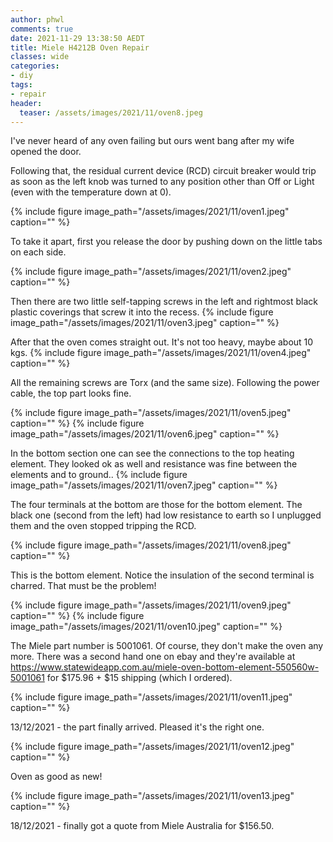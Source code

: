 ```yaml
---
author: phwl
comments: true
date: 2021-11-29 13:38:50 AEDT
title: Miele H4212B Oven Repair
classes: wide
categories:
- diy
tags:
- repair
header:
  teaser: /assets/images/2021/11/oven8.jpeg
---
```


I've never heard of any oven failing but ours went bang after my wife opened the door.

<!-- more -->
Following that, the residual current device (RCD) circuit breaker would trip as soon as the left knob was turned to any position other than Off or Light (even with
the temperature down at 0).

{% include figure image_path="/assets/images/2021/11/oven1.jpeg" caption="" %}

To take it apart, first you release the door by pushing down on the little tabs on each side.

{% include figure image_path="/assets/images/2021/11/oven2.jpeg" caption="" %}

Then there are two little self-tapping screws in the left and rightmost black plastic coverings that screw it into the recess.
{% include figure image_path="/assets/images/2021/11/oven3.jpeg" caption="" %}

After that the oven comes straight out. It's not too heavy, maybe about 10 kgs.
{% include figure image_path="/assets/images/2021/11/oven4.jpeg" caption="" %}

All the remaining screws are Torx (and the same size).
Following the power cable, the top part looks fine.

{% include figure image_path="/assets/images/2021/11/oven5.jpeg" caption="" %}
{% include figure image_path="/assets/images/2021/11/oven6.jpeg" caption="" %}

In the bottom section one can see the connections to the top heating element. 
They looked ok as well and resistance was fine between the elements and to
ground..
{% include figure image_path="/assets/images/2021/11/oven7.jpeg" caption="" %}

The four terminals at the bottom are those for the bottom element. The
black one (second from the left) had low resistance to earth so 
I unplugged them and the oven stopped tripping the RCD.

{% include figure image_path="/assets/images/2021/11/oven8.jpeg" caption="" %}

This is the bottom element. Notice the insulation of the second terminal
is charred. That must be the problem! 

{% include figure image_path="/assets/images/2021/11/oven9.jpeg" caption="" %}
{% include figure image_path="/assets/images/2021/11/oven10.jpeg" caption="" %}

The Miele part number is 5001061. Of course, they don't make the oven any
more. There was a second hand one on ebay and 
they're available at <https://www.statewideapp.com.au/miele-oven-bottom-element-550560w-5001061> for $175.96 + $15 shipping (which I ordered).

{% include figure image_path="/assets/images/2021/11/oven11.jpeg" caption="" %}

13/12/2021 - the part finally arrived. Pleased it's the right one.

{% include figure image_path="/assets/images/2021/11/oven12.jpeg" caption="" %}

Oven as good as new!

{% include figure image_path="/assets/images/2021/11/oven13.jpeg" caption="" %}

18/12/2021 - finally got a quote from Miele Australia for $156.50. 
